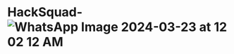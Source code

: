 # HackSquad-![WhatsApp Image 2024-03-23 at 12 02 12 AM](https://github.com/Saksham7244/HackSquad-/assets/145276831/08e8e1fc-6f5d-46ee-9c24-0c814d246768)

